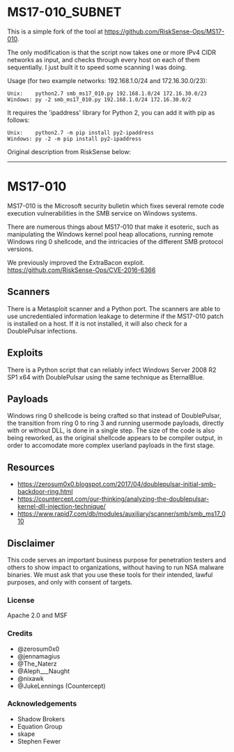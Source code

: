
# MS17-010_SUBNET

This is a simple fork of the tool at https://github.com/RiskSense-Ops/MS17-010.

The only modification is that the script now takes one or more IPv4 CIDR networks as input, and checks through every host on each of them sequentially.  I just built it to speed some scanning I was doing.

Usage (for two example networks: 192.168.1.0/24 and 172.16.30.0/23):

    Unix:    python2.7 smb_ms17_010.py 192.168.1.0/24 172.16.30.0/23
    Windows: py -2 smb_ms17_010.py 192.168.1.0/24 172.16.30.0/2

It requires the 'ipaddress' library for Python 2, you can add it with pip as follows:

    Unix:    python2.7 -m pip install py2-ipaddress
    Windows: py -2 -m pip install py2-ipaddress


Original description from RiskSense below:

********************************************************************

# MS17-010
MS17-010 is the Microsoft security bulletin which fixes several remote code execution vulnerabilities in the SMB service on Windows systems.

There are numerous things about MS17-010 that make it esoteric, such as manipulating the Windows kernel pool heap allocations, running remote Windows ring 0 shellcode, and the intricacies of the different SMB protocol versions.

We previously improved the ExtraBacon exploit. https://github.com/RiskSense-Ops/CVE-2016-6366

## Scanners
There is a Metasploit scanner and a Python port. The scanners are able to use uncredentialed information leakage to determine if the MS17-010 patch is installed on a host. If it is not installed, it will also check for a DoublePulsar infections.

## Exploits
There is a Python script that can reliably infect Windows Server 2008 R2 SP1 x64 with DoublePulsar using the same technique as EternalBlue.

## Payloads
Windows ring 0 shellcode is being crafted so that instead of DoublePulsar, the transition from ring 0 to ring 3 and running usermode payloads, directly with or without DLL, is done in a single step. The size of the code is also being reworked, as the original shellcode appears to be compiler output, in order to accomodate more complex userland payloads in the first stage.

## Resources 
- https://zerosum0x0.blogspot.com/2017/04/doublepulsar-initial-smb-backdoor-ring.html
- https://countercept.com/our-thinking/analyzing-the-doublepulsar-kernel-dll-injection-technique/
- https://www.rapid7.com/db/modules/auxiliary/scanner/smb/smb_ms17_010

## Disclaimer
This code serves an important business purpose for penetration testers and others to show impact to organizations, without having to run NSA malware binaries. We must ask that you use these tools for their intended, lawful purposes, and only with consent of targets.

### License
Apache 2.0 and MSF

### Credits
- @zerosum0x0
- @jennamagius
- @The_Naterz
- @Aleph___Naught
- @nixawk
- @JukeLennings (Countercept)

### Acknowledgements
- Shadow Brokers
- Equation Group
- skape
- Stephen Fewer
